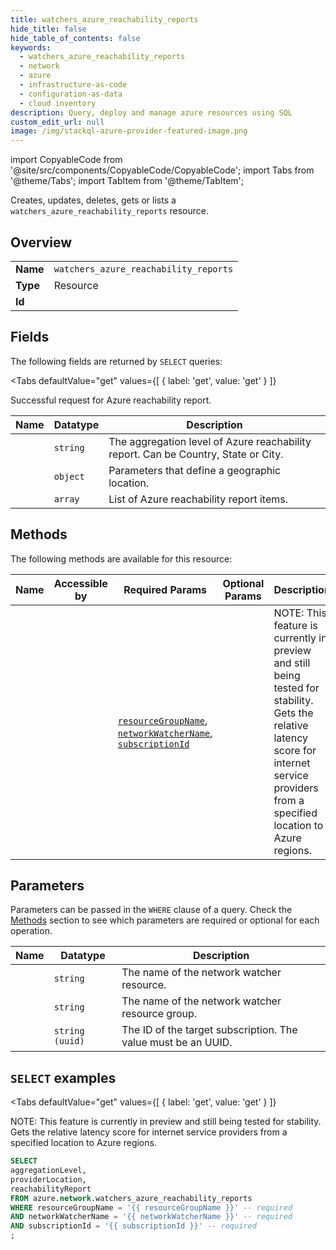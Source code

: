 ```yaml
--- 
title: watchers_azure_reachability_reports
hide_title: false
hide_table_of_contents: false
keywords:
  - watchers_azure_reachability_reports
  - network
  - azure
  - infrastructure-as-code
  - configuration-as-data
  - cloud inventory
description: Query, deploy and manage azure resources using SQL
custom_edit_url: null
image: /img/stackql-azure-provider-featured-image.png
---
```


import CopyableCode from '@site/src/components/CopyableCode/CopyableCode';
import Tabs from '@theme/Tabs';
import TabItem from '@theme/TabItem';

Creates, updates, deletes, gets or lists a <code>watchers_azure_reachability_reports</code> resource.

## Overview
<table><tbody>
<tr><td><b>Name</b></td><td><code>watchers_azure_reachability_reports</code></td></tr>
<tr><td><b>Type</b></td><td>Resource</td></tr>
<tr><td><b>Id</b></td><td><CopyableCode code="azure.network.watchers_azure_reachability_reports" /></td></tr>
</tbody></table>

## Fields

The following fields are returned by `SELECT` queries:

<Tabs
    defaultValue="get"
    values={[
        { label: 'get', value: 'get' }
    ]}
>
<TabItem value="get">

Successful request for Azure reachability report.

<table>
<thead>
    <tr>
    <th>Name</th>
    <th>Datatype</th>
    <th>Description</th>
    </tr>
</thead>
<tbody>
<tr>
    <td><CopyableCode code="aggregationLevel" /></td>
    <td><code>string</code></td>
    <td>The aggregation level of Azure reachability report. Can be Country, State or City.</td>
</tr>
<tr>
    <td><CopyableCode code="providerLocation" /></td>
    <td><code>object</code></td>
    <td>Parameters that define a geographic location.</td>
</tr>
<tr>
    <td><CopyableCode code="reachabilityReport" /></td>
    <td><code>array</code></td>
    <td>List of Azure reachability report items.</td>
</tr>
</tbody>
</table>
</TabItem>
</Tabs>

## Methods

The following methods are available for this resource:

<table>
<thead>
    <tr>
    <th>Name</th>
    <th>Accessible by</th>
    <th>Required Params</th>
    <th>Optional Params</th>
    <th>Description</th>
    </tr>
</thead>
<tbody>
<tr>
    <td><a href="#get"><CopyableCode code="get" /></a></td>
    <td><CopyableCode code="select" /></td>
    <td><a href="#parameter-resourceGroupName"><code>resourceGroupName</code></a>, <a href="#parameter-networkWatcherName"><code>networkWatcherName</code></a>, <a href="#parameter-subscriptionId"><code>subscriptionId</code></a></td>
    <td></td>
    <td>NOTE: This feature is currently in preview and still being tested for stability. Gets the relative latency score for internet service providers from a specified location to Azure regions.</td>
</tr>
</tbody>
</table>

## Parameters

Parameters can be passed in the `WHERE` clause of a query. Check the [Methods](#methods) section to see which parameters are required or optional for each operation.

<table>
<thead>
    <tr>
    <th>Name</th>
    <th>Datatype</th>
    <th>Description</th>
    </tr>
</thead>
<tbody>
<tr id="parameter-networkWatcherName">
    <td><CopyableCode code="networkWatcherName" /></td>
    <td><code>string</code></td>
    <td>The name of the network watcher resource.</td>
</tr>
<tr id="parameter-resourceGroupName">
    <td><CopyableCode code="resourceGroupName" /></td>
    <td><code>string</code></td>
    <td>The name of the network watcher resource group.</td>
</tr>
<tr id="parameter-subscriptionId">
    <td><CopyableCode code="subscriptionId" /></td>
    <td><code>string (uuid)</code></td>
    <td>The ID of the target subscription. The value must be an UUID.</td>
</tr>
</tbody>
</table>

## `SELECT` examples

<Tabs
    defaultValue="get"
    values={[
        { label: 'get', value: 'get' }
    ]}
>
<TabItem value="get">

NOTE: This feature is currently in preview and still being tested for stability. Gets the relative latency score for internet service providers from a specified location to Azure regions.

```sql
SELECT
aggregationLevel,
providerLocation,
reachabilityReport
FROM azure.network.watchers_azure_reachability_reports
WHERE resourceGroupName = '{{ resourceGroupName }}' -- required
AND networkWatcherName = '{{ networkWatcherName }}' -- required
AND subscriptionId = '{{ subscriptionId }}' -- required
;
```
</TabItem>
</Tabs>
